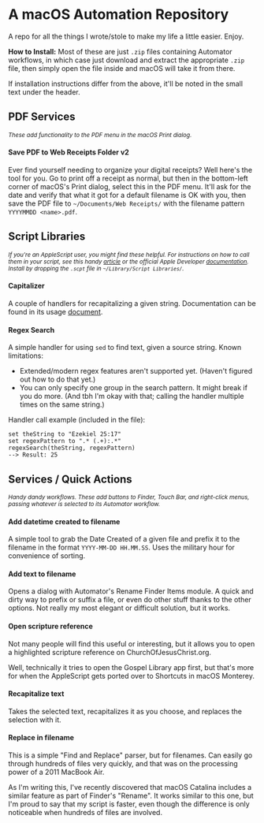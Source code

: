 # A macOS Automation Repository
A repo for all the things I wrote/stole to make my life a little easier. Enjoy.

**How to Install:** Most of these are just `.zip` files containing Automator workflows, in which case just download and extract the appropriate `.zip` file, then simply open the file inside and macOS will take it from there.

If installation instructions differ from the above, it'll be noted in the small text under the header.

## PDF Services
<sup>*These add functionality to the PDF menu in the macOS Print dialog.*</sup>

#### Save PDF to Web Receipts Folder v2
Ever find yourself needing to organize your digital receipts? Well here's the tool for you. Go to print off a receipt as normal, but then in the bottom-left corner of macOS's Print dialog, select this in the PDF menu. It'll ask for the date and verify that what it got for a default filename is OK with you, then save the PDF file to `~/Documents/Web Receipts/` with the filename pattern `YYYYMMDD <name>.pdf`.

## Script Libraries
<sup>*If you're an AppleScript user, you might find these helpful. For instructions on how to call them in your script, see this handy [article](https://macosxautomation.com/mavericks/libraries/examples.html) or the official Apple Developer [documentation](https://developer.apple.com/library/archive/documentation/AppleScript/Conceptual/AppleScriptLangGuide/reference/ASLR_load_script.html#//apple_ref/doc/uid/TP40000983-CH227-SW2). Install by dropping the `.scpt` file in `~/Library/Script Libraries/`.*</sup>

#### Capitalizer
A couple of handlers for recapitalizing a given string. Documentation can be found in its usage [document](https://github.com/jpcranford/automations/blob/main/Script%20Libraries/Capitalizer%20usage.md).

#### Regex Search
A simple handler for using `sed` to find text, given a source string. Known limitations:
* Extended/modern regex features aren't supported yet. (Haven't figured out how to do that yet.)
* You can only specify one group in the search pattern. It might break if you do more. (And tbh I'm okay with that; calling the handler multiple times on the same string.)

Handler call example (included in the file):
```applescript
set theString to "Ezekiel 25:17"
set regexPattern to ".* (.+):.*"
regexSearch(theString, regexPattern)
--> Result: 25
```

## Services / Quick Actions
<sup>*Handy dandy workflows. These add buttons to Finder, Touch Bar, and right-click menus, passing whatever is selected to its Automator workflow.*</sup>

#### Add datetime created to filename
A simple tool to grab the Date Created of a given file and prefix it to the filename in the format `YYYY-MM-DD HH.MM.SS`. Uses the military hour for convenience of sorting.

#### Add text to filename
Opens a dialog with Automator's Rename Finder Items module. A quick and dirty way to prefix or suffix a file, or even do other stuff thanks to the other options. Not really my most elegant or difficult solution, but it works.

#### Open scripture reference
Not many people will find this useful or interesting, but it allows you to open a highlighted scripture reference on ChurchOfJesusChrist.org.

Well, technically it tries to open the Gospel Library app first, but that's more for when the AppleScript gets ported over to Shortcuts in macOS Monterey.

#### Recapitalize text
Takes the selected text, recapitalizes it as you choose, and replaces the selection with it.

#### Replace in filename
This is a simple "Find and Replace" parser, but for filenames. Can easily go through hundreds of files very quickly, and that was on the processing power of a 2011 MacBook Air.

As I'm writing this, I've recently discovered that macOS Catalina includes a similar feature as part of Finder's "Rename". It works similar to this one, but I'm proud to say that my script is faster, even though the difference is only noticeable when hundreds of files are involved.
